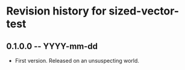 # Revision history for sized-vector-test

## 0.1.0.0  -- YYYY-mm-dd

* First version. Released on an unsuspecting world.
